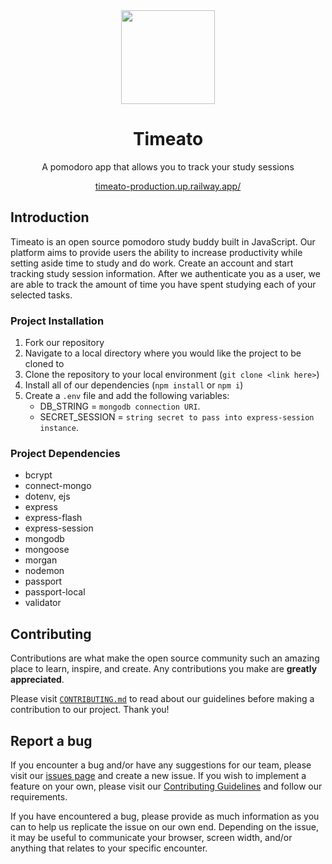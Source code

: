 <div align="center">
    <img width="150px" src="https://user-images.githubusercontent.com/77141303/189505187-cdd05b52-c769-4595-9c33-3238c94b963f.png" />
    <h1>Timeato</h1>
    <p>A pomodoro app that allows you to track your study sessions</p>
    <a href="https://timeato-production.up.railway.app/">timeato-production.up.railway.app/</a>
</div>

## Introduction
Timeato is an open source pomodoro study buddy built in JavaScript. Our platform aims to provide users the ability to increase productivity while setting aside time to study and do work. Create an account and start tracking study session information. After we authenticate you as a user, we are able to track the amount of time you have spent studying each of your selected tasks. 

### Project Installation
1. Fork our repository
2. Navigate to a local directory where you would like the project to be cloned to
3. Clone the repository to your local environment (`git clone <link here>`)
4. Install all of our dependencies (`npm install` or `npm i`)
5. Create a `.env` file and add the following variables:
    - DB_STRING = `mongodb connection URI`.
    - SECRET_SESSION = `string secret to pass into express-session instance`.

### Project Dependencies

 - bcrypt
 - connect-mongo
 - dotenv, ejs
 - express
 - express-flash
 - express-session
 - mongodb
 - mongoose
 - morgan
 - nodemon
 - passport
 - passport-local
 - validator

## Contributing

Contributions are what make the open source community such an amazing place to learn, inspire, and create. Any contributions you make are **greatly appreciated**.

Please visit <a href="https://github.com/devv-work/timeato/blob/main/CONTRIBUTING.md">`CONTRIBUTING.md`</a> to read about our guidelines before making a contribution to our project. Thank you!

## Report a bug

If you encounter a bug and/or have any suggestions for our team, please visit our [issues page](https://github.com/devv-work/timeato/issues) and create a new issue. If you wish to implement a feature on your own, please visit our <a href="https://github.com/devv-work/timeato/blob/main/CONTRIBUTING.md">Contributing Guidelines</a> and follow our requirements.

If you have encountered a bug, please provide as much information as you can to help us replicate the issue on our own end. Depending on the issue, it may be useful to communicate your browser, screen width, and/or anything that relates to your specific encounter.
